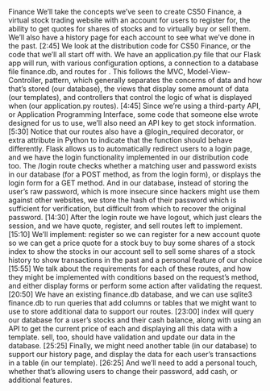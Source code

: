 Finance
We’ll take the concepts we’ve seen to create CS50 Finance, a virtual stock trading website with an account for users to register for, the ability to get quotes for shares of stocks and to virtually buy or sell them. We’ll also have a history page for each account to see what we’ve done in the past.
[2:45] We look at the distribution code for CS50 Finance, or the code that we’ll all start off with. We have an application.py file that our Flask app will run, with various configuration options, a connection to a database file finance.db, and routes for . This follows the MVC, Model-View-Controller, pattern, which generally separates the concerns of data and how that’s stored (our database), the views that display some amount of data (our templates), and controllers that control the logic of what is displayed when (our application.py routes).
[4:45] Since we’re using a third-party API, or Application Programming Interface, some code that someone else wrote designed for us to use, we’ll also need an API key to get stock information.
[5:30] Notice that our routes also have a @login_required decorator, or extra attribute in Python to indicate that the function should behave differently. Flask allows us to automatically redirect users to a login page, and we have the login functionality implemented in our distribution code too. The /login route checks whether a matching user and password exists in our database (for a POST method, as from the login form), or displays the login form for a GET method. And in our database, instead of storing the user’s raw password, which is more insecure since hackers might use them against other websites, we store the hash of their password which is sufficient for verification, but difficult from which to recover the original password.
[14:30] After the login route we have logout, which just clears the session, and we have quote, register, and sell routes left to implement.
[15:10] We’ll implement:
register so we can register for a new account
quote so we can get a price quote for a stock
buy to buy some shares of a stock
index to show the stocks in our account
sell to sell some shares of a stock
history to show transactions in the past
and a personal feature of our choice
[15:55] We talk about the requirements for each of these routes, and how they might be implemented with conditions based on the request’s method, and either display forms or perform some action after validating the request.
[20:50] We have an existing finance.db database, and we can use sqlite3 finance.db to run queries that add columns or tables that we might want to use to store additional data to support our routes.
[23:00] index will query our database for a user’s stocks and their cash balance, along with using an API to get the current price of each and displaying all this data with a template. sell, too, should have validation and update our data in the database.
[25:25] Finally, we might need another table (in our database) to support our history page, and display the data for each user’s transactions in a table (in our template).
[26:25] And we’ll need to add a personal touch, whether that’s allowing users to change their password, add cash, or additional features.